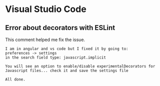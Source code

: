 # Visual Studio Code

## Error about decorators with ESLint
This comment helped me fix the issue.
```
I am in angular and vs code but I fixed it by going to:
preferences -> settings
in the search field type: javascript.implicit

You will see an option to enable/disable experimentalDecorators for Javascript files... check it and save the settings file

All done.
```
